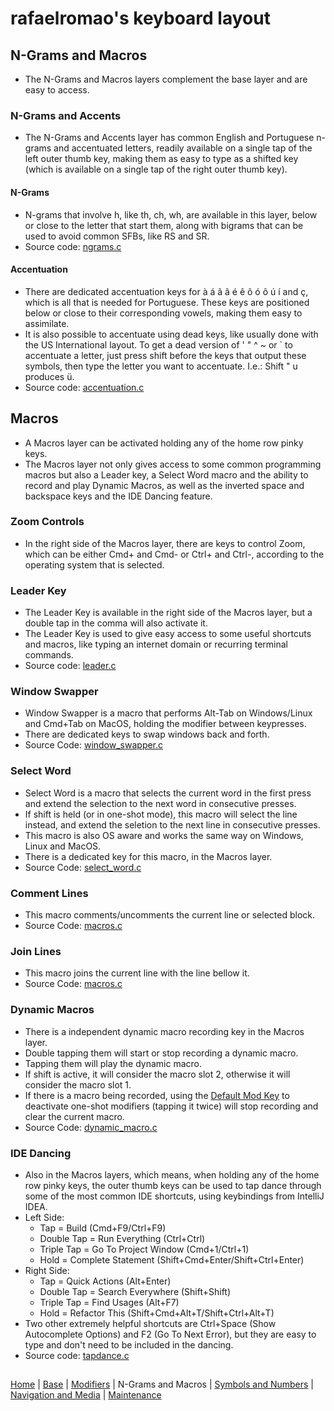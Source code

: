 # rafaelromao's keyboard layout

## N-Grams and Macros
- The N-Grams and Macros layers complement the base layer and are easy to access.

### N-Grams and Accents
- The N-Grams and Accents layer has common English and Portuguese n-grams and accentuated letters, readily available on a single tap of the left outer thumb key, making them as easy to type as a shifted key (which is available on a single tap of the right outer thumb key).

#### N-Grams
- N-grams that involve h, like th, ch, wh, are available in this layer, below or close to the letter that start them, along with bigrams that can be used to avoid common SFBs, like RS and SR.
- Source code: [ngrams.c](../src/qmk/users/rafaelromao/features/ngrams.c)

#### Accentuation
- There are dedicated accentuation keys for à á ã â é ê õ ó ô ú í and ç, which is all that is needed for Portuguese. These keys are positioned below or close to their corresponding vowels, making them easy to assimilate.
- It is also possible to accentuate using dead keys, like usually done with the US International layout. To get a dead version of ' " ^ ~ or ` to accentuate a letter, just press shift before the keys that output these symbols, then type the letter you want to accentuate. I.e.: Shift " u produces ü. 
- Source code: [accentuation.c](../src/qmk/users/rafaelromao/features/accentuation.c)

## Macros
- A Macros layer can be activated holding any of the home row pinky keys.
- The Macros layer not only gives access to some common programming macros but also a Leader key, a Select Word macro and the ability to record and play Dynamic Macros, as well as the inverted space and backspace keys and the IDE Dancing feature.

### Zoom Controls
- In the right side of the Macros layer, there are keys to control Zoom, which can be either Cmd+ and Cmd- or Ctrl+ and Ctrl-, according to the operating system that is selected.

### Leader Key
- The Leader Key is available in the right side of the Macros layer, but a double tap in the comma will also activate it.
- The Leader Key is used to give easy access to some useful shortcuts and macros, like typing an internet domain or recurring terminal commands.
- Source code: [leader.c](../src/qmk/users/rafaelromao/features/leader.c)

### Window Swapper
- Window Swapper is a macro that performs Alt-Tab on Windows/Linux and Cmd+Tab on MacOS, holding the modifier between keypresses. 
- There are dedicated keys to swap windows back and forth.
- Source Code: [window_swapper.c](../src/qmk/users/rafaelromao/features/window_swapper.c)

### Select Word
- Select Word is a macro that selects the current word in the first press and extend the selection to the next word in consecutive presses.
- If shift is held (or in one-shot mode), this macro will select the line instead, and extend the seletion to the next line in consecutive presses.
- This macro is also OS aware and works the same way on Windows, Linux and MacOS.
- There is a dedicated key for this macro, in the Macros layer.
- Source Code: [select_word.c](../src/qmk/users/rafaelromao/features/select_word.c)

### Comment Lines
- This macro comments/uncomments the current line or selected block.
- Source Code: [macros.c](../src/qmk/users/rafaelromao/features/macros.c)

### Join Lines
- This macro joins the current line with the line bellow it.
- Source Code: [macros.c](../src/qmk/users/rafaelromao/features/macros.c)

### Dynamic Macros
- There is a independent dynamic macro recording key in the Macros layer.
- Double tapping them will start or stop recording a dynamic macro.
- Tapping them will play the dynamic macro.
- If shift is active, it will consider the macro slot 2, otherwise it will consider the macro slot 1.
- If there is a macro being recorded, using the [Default Mod Key](modifiers.md#default-mod-and-alt-thumb-keys) to deactivate one-shot modifiers (tapping it twice) will stop recording and clear the current macro.
- Source Code: [dynamic_macro.c](../src/qmk/users/rafaelromao/features/dynamic_macro.c)

### IDE Dancing
- Also in the Macros layers, which means, when holding any of the home row pinky keys, the outer thumb keys can be used to tap dance through some of the most common IDE shortcuts, using keybindings from IntelliJ IDEA.
- Left Side:
    - Tap = Build (Cmd+F9/Ctrl+F9)
    - Double Tap = Run Everything (Ctrl+Ctrl)
    - Triple Tap = Go To Project Window (Cmd+1/Ctrl+1)
    - Hold = Complete Statement (Shift+Cmd+Enter/Shift+Ctrl+Enter)
- Right Side:
    - Tap = Quick Actions (Alt+Enter)
    - Double Tap = Search Everywhere (Shift+Shift)
    - Triple Tap = Find Usages (Alt+F7)
    - Hold = Refactor This (Shift+Cmd+Alt+T/Shift+Ctrl+Alt+T)
- Two other extremely helpful shortcuts are Ctrl+Space (Show Autocomplete Options) and F2 (Go To Next Error), but they are easy to type and don't need to be included in the dancing.
- Source code: [tapdance.c](../src/qmk/users/rafaelromao/features/tapdance.c)

##
[Home](../readme.md) | 
[Base](base.md) |
[Modifiers](modifiers.md) |
N-Grams and Macros |
[Symbols and Numbers](symbols.md) |
[Navigation and Media](navigation.md) |
[Maintenance](maintenance.md)
